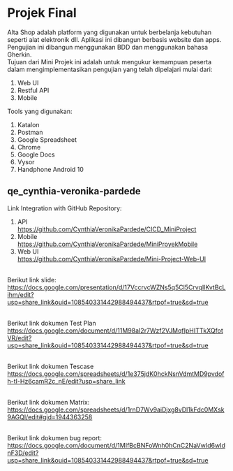 # Projek Final
Alta Shop adalah platform yang digunakan untuk berbelanja kebutuhan seperti alat elektronik dll. Aplikasi ini dibangun berbasis website dan apps. Pengujian ini dibangun menggunakan BDD dan menggunakan bahasa Gherkin.<br>
Tujuan dari Mini Projek ini adalah untuk mengukur kemampuan peserta dalam mengimplementasikan pengujian yang telah dipelajari mulai dari:
1. Web UI
2. Restful API
3. Mobile

Tools yang digunakan:<br>
1. Katalon
2. Postman
3. Google Spreadsheet
4. Chrome
5. Google Docs
6. Vysor
7. Handphone Android 10

## qe_cynthia-veronika-pardede
Link Integration with GitHub Repository:
1. API <br> https://github.com/CynthiaVeronikaPardede/CICD_MiniProject
2. Mobile <br> https://github.com/CynthiaVeronikaPardede/MiniProyekMobile
3. Web UI <br> https://github.com/CynthiaVeronikaPardede/Mini-Project-Web-UI<br><br>

Berikut link slide:<br>
https://docs.google.com/presentation/d/17VccrvcWZNs5q5Cl5CrvqIlKvtBcLihm/edit?usp=share_link&ouid=108540331442988494437&rtpof=true&sd=true<br><br>

Berikut link dokumen Test Plan<br>
https://docs.google.com/document/d/11M98aI2r7Wzf2VJMqfIpHITTkXQfotVR/edit?usp=share_link&ouid=108540331442988494437&rtpof=true&sd=true<br><br>

Berikut link dokumen Tescase<br>
https://docs.google.com/spreadsheets/d/1e375jdK0hckNsnVdmtMD9pvdofh-tI-Hz6camR2c_nE/edit?usp=share_link<br><br>

Berikut link dokumen Matrix:<br>
https://docs.google.com/spreadsheets/d/1rnD7Wv9aiDjxg8vDl1kFdc0MXsk9AGQl/edit#gid=1944363258<br><br>

Berikut link dokumen bug report:<br>
https://docs.google.com/document/d/1MIfBcBNFoWnh0hCnC2NaVwId6wIdnF3D/edit?usp=share_link&ouid=108540331442988494437&rtpof=true&sd=true
